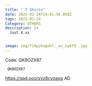 ```yaml
---
title: " T Shirts"
date: 2025-02-24T14:41:58.850Z
tags: 2025-02-24
Category: OTHERS
description: |+
  Just 4.xx


image: img/714pjhagwhl._ac_sy679_.jpg
---
```

 Code: QK8OZX87 

<pre class="language-javascript"><code

class="language-javascript"> QK8OZX87 </code></pre>

https://spd.ooo/xvz6cvoaog
AD